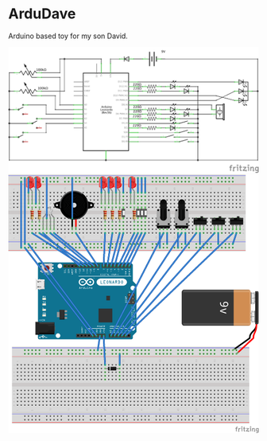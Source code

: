 # ArduDave

Arduino based toy for my son David.

![Scheme](https://raw.githubusercontent.com/onovy/ardudave/master/scheme.png "Scheme")
![Scheme2](https://raw.githubusercontent.com/onovy/ardudave/master/scheme2.png "Scheme 2")

